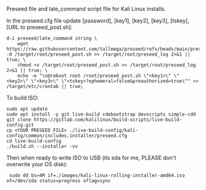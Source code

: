 Preseed file and late_command script file for Kali Linux installs.

In the preseed.cfg file update [password], [key1], [key2], [key3], [tskey], [URL to preseed_post.sh]:

	d-i preseed/late_command string \
	    wget https://raw.githubusercontent.com/tallmega/preseed/refs/heads/main/preseed_post.sh -O /target/root/preseed_post.sh >> /target/root/preseed_log 2>&1 || true; \
	    chmod +x /target/root/preseed_post.sh >> /target/root/preseed_log 2>&1 || true; \
	    echo -e "\n@reboot root /root/preseed_post.sh \"<key1>\" \"<key2>\" \"<key3>\" \"<tskey>?ephemeral=false&preauthorized=true\"" >> /target/etc/crontab || true;

To build ISO:

	sudo apt update
	sudo apt install -y git live-build cdebootstrap devscripts simple-cdd
	git clone https://gitlab.com/kalilinux/build-scripts/live-build-config.git
	cp <YOUR PRESEED FILE> ./live-build-config/kali-config/common/includes.installer/preseed.cfg
	cd live-build-config	
 	./build.sh --installer -vv

 Then when ready to write ISO to USB (its sda for me, PLEASE don't overwrite your OS disk):
 		
	 sudo dd bs=4M if=./images/kali-linux-rolling-installer-amd64.iso of=/dev/sda status=progress oflag=sync
